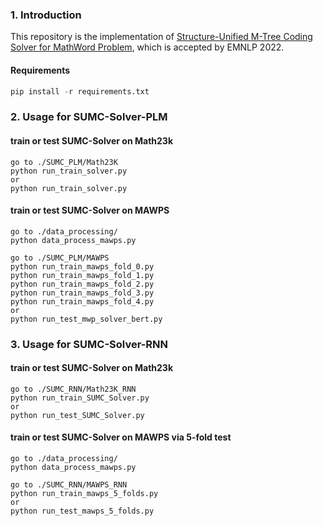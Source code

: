 ### 1. Introduction
This repository is the implementation of 
[Structure-Unified M-Tree Coding Solver for MathWord Problem](https://arxiv.org/abs/2210.12432), which is accepted by EMNLP 2022.

#### Requirements
```python
pip install -r requirements.txt
```

### 2. Usage for SUMC-Solver-PLM
#### train or test SUMC-Solver on Math23k
```
go to ./SUMC_PLM/Math23K
python run_train_solver.py
or 
python run_train_solver.py
```

#### train or test SUMC-Solver on MAWPS
```
go to ./data_processing/
python data_process_mawps.py

go to ./SUMC_PLM/MAWPS
python run_train_mawps_fold_0.py
python run_train_mawps_fold_1.py
python run_train_mawps_fold_2.py
python run_train_mawps_fold_3.py
python run_train_mawps_fold_4.py
or 
python run_test_mwp_solver_bert.py
```

### 3. Usage for SUMC-Solver-RNN
#### train or test SUMC-Solver on Math23k
```
go to ./SUMC_RNN/Math23K_RNN
python run_train_SUMC_Solver.py
or 
python run_test_SUMC_Solver.py
```

#### train or test SUMC-Solver on MAWPS via 5-fold test
```
go to ./data_processing/
python data_process_mawps.py

go to ./SUMC_RNN/MAWPS_RNN
python run_train_mawps_5_folds.py
or 
python run_test_mawps_5_folds.py
```
